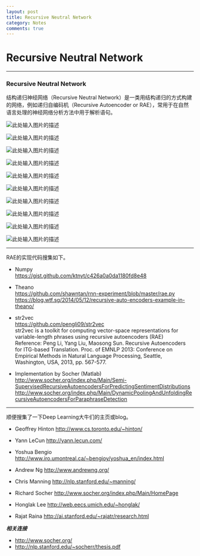 ```yaml
---
layout: post
title: Recursive Neutral Network
category: Notes
comments: true
---
```


# Recursive Neutral Network

------

### Recursive Neutral Network

结构递归神经网络（Recursive Neutral Network）是一类用结构递归的方式构建的网络，例如递归自编码机（Recursive Autoencoder or RAE），常用于在自然语言处理的神经网络分析方法中用于解析语句。

![此处输入图片的描述][1]

![此处输入图片的描述][2]

![此处输入图片的描述][3]

![此处输入图片的描述][4]

![此处输入图片的描述][5]

![此处输入图片的描述][6]

![此处输入图片的描述][7]

![此处输入图片的描述][8]

![此处输入图片的描述][9]

![此处输入图片的描述][10]

------

RAE的实现代码搜集如下。

 - Numpy   
<https://gist.github.com/ktnyt/c426a0a0da1180fd8e48>

 - Theano   
<https://github.com/shawntan/rnn-experiment/blob/master/rae.py>   
<https://blog.wtf.sg/2014/05/12/recursive-auto-encoders-example-in-theano/>

 - str2vec   
<https://github.com/pengli09/str2vec>   
str2vec is a toolkit for computing vector-space representations for variable-length phrases using recursive autoencoders (RAE)   
Reference: Peng Li, Yang Liu, Maosong Sun. Recursive Autoencoders for ITG-based Translation. Proc. of EMNLP 2013: Conference on Empirical Methods in Natural Language Processing, Seattle, Washington, USA, 2013, pp. 567-577.

 - Implementation by Socher (Matlab)   
<http://www.socher.org/index.php/Main/Semi-SupervisedRecursiveAutoencodersForPredictingSentimentDistributions>   
<http://www.socher.org/index.php/Main/DynamicPoolingAndUnfoldingRecursiveAutoencodersForParaphraseDetection>

------

顺便搜集了一下Deep Learning大牛们的主页或blog。

 - Geoffrey Hinton
<http://www.cs.toronto.edu/~hinton/>

 - Yann LeCun
<http://yann.lecun.com/>

 - Yoshua Bengio
<http://www.iro.umontreal.ca/~bengioy/yoshua_en/index.html>

 - Andrew Ng
<http://www.andrewng.org/>

 - Chris Manning
<http://nlp.stanford.edu/~manning/>

 - Richard Socher
<http://www.socher.org/index.php/Main/HomePage>

 - Honglak Lee
<http://web.eecs.umich.edu/~honglak/>

 - Rajat Raina
<http://ai.stanford.edu/~rajatr/research.html>


***相关连接***

 - http://www.socher.org/
 - http://nlp.stanford.edu/~socherr/thesis.pdf


  [1]: https://raw.githubusercontent.com/qiangsiwei/blog/gh-pages/_figures/2016-05-21-Recursive/2016-05-21-Recursive_1.png
  [2]: https://raw.githubusercontent.com/qiangsiwei/blog/gh-pages/_figures/2016-05-21-Recursive/2016-05-21-Recursive_2.png
  [3]: https://raw.githubusercontent.com/qiangsiwei/blog/gh-pages/_figures/2016-05-21-Recursive/2016-05-21-Recursive_3.png
  [4]: https://raw.githubusercontent.com/qiangsiwei/blog/gh-pages/_figures/2016-05-21-Recursive/2016-05-21-Recursive_4.png
  [5]: https://raw.githubusercontent.com/qiangsiwei/blog/gh-pages/_figures/2016-05-21-Recursive/2016-05-21-Recursive_5.png
  [6]: https://raw.githubusercontent.com/qiangsiwei/blog/gh-pages/_figures/2016-05-21-Recursive/2016-05-21-Recursive_6.png
  [7]: https://raw.githubusercontent.com/qiangsiwei/blog/gh-pages/_figures/2016-05-21-Recursive/2016-05-21-Recursive_7.png
  [8]: https://raw.githubusercontent.com/qiangsiwei/blog/gh-pages/_figures/2016-05-21-Recursive/2016-05-21-Recursive_8.png
  [9]: https://raw.githubusercontent.com/qiangsiwei/blog/gh-pages/_figures/2016-05-21-Recursive/2016-05-21-Recursive_9.png
  [10]: https://raw.githubusercontent.com/qiangsiwei/blog/gh-pages/_figures/2016-05-21-Recursive/2016-05-21-Recursive_10.png

